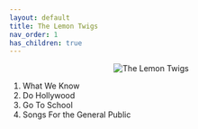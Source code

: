 ```yaml
---
layout: default  
title: The Lemon Twigs  
nav_order: 1    
has_children: true     
---  
```

<p align="center">
<img alt="The Lemon Twigs" src="https://github.com/januarythirtyfirst/TranslateSongs/blob/main/img/photoLemonTwigs.jpg?raw=true"> 
</p> 

001. What We Know 
002. Do Hollywood  
003. Go To School  
004. Songs For the General Public  
